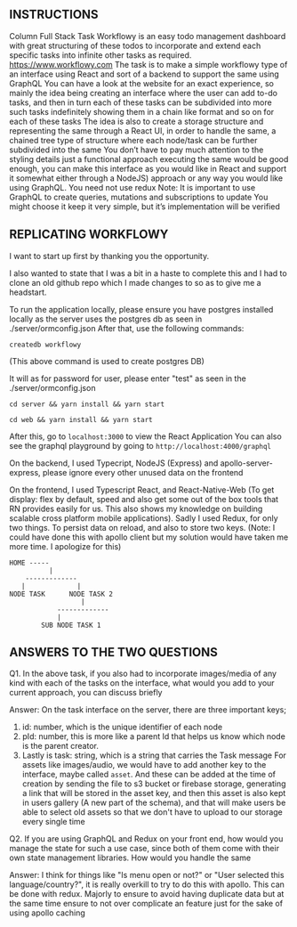 ## INSTRUCTIONS

Column Full Stack Task
Workflowy is an easy todo management dashboard with great
structuring of these todos to incorporate and extend each specific
tasks into infinite other tasks as required.
https://www.workflowy.com
The task is to make a simple workflowy type of an interface using
React and sort of a backend to support the same using GraphQL
You can have a look at the website for an exact experience, so
mainly the idea being creating an interface where the user can add
to-do tasks, and then in turn each of these tasks can be subdivided
into more such tasks indefinitely showing them in a chain like
format and so on for each of these tasks
The idea is also to create a storage structure and representing the
same through a React UI, in order to handle the same, a chained tree
type of structure where each node/task can be further subdivided
into the same
You don’t have to pay much attention to the styling details just a
functional approach executing the same would be good enough, you can
make this interface as you would like in React and support it
somewhat either through a NodeJS) approach or any way you would like
using GraphQL.
You need not use redux
Note: It is important to use GraphQL to create queries, mutations
and subscriptions to update
You might choose it keep it very simple, but it’s implementation
will be verified

## REPLICATING WORKFLOWY

I want to start up first by thanking you the opportunity.

I also wanted to state that I was a bit in a haste to complete this and I had to clone an old github repo which I made changes to so as to give me a headstart.

To run the application locally, please ensure you have postgres installed locally as the server uses the postgres db as seen in ./server/ormconfig.json
After that, use the following commands:

```createdb workflowy``` 

(This above command is used to create postgres DB)

It will as for password for user, please enter "test" as seen in the ./server/ormconfig.json

```cd server && yarn install && yarn start```

```cd web && yarn install && yarn start```

After this, go to ```localhost:3000``` to view the React Application
You can also see the graphql playground by going to ```http://localhost:4000/graphql```

On the backend, I used Typecript, NodeJS (Express) and apollo-server-express, please ignore every other unused data on the frontend

On the frontend, I used Typescript React, and React-Native-Web (To get display: flex by default, speed and also get some out of the box tools that RN provides easily for us. This also shows my knowledge on building scalable cross platform mobile applications). Sadly I used Redux, for only two things. To persist data on reload, and also to store two keys. (Note: I could have done this with apollo client but my solution would have taken me more time. I apologize for this)

```
HOME -----
          |
    -------------
   |             |
NODE TASK      NODE TASK 2 
                  |
            -------------
            |            
        SUB NODE TASK 1

```


## ANSWERS TO THE TWO QUESTIONS
Q1. In the above task, if you also had to incorporate images/media
of any kind with each of the tasks on the interface, what would you
add to your current approach, you can discuss briefly

Answer: On the task interface on the server, there are three important keys;
1. id: number, which is the unique identifier of each node
2. pId: number, this is more like a parent Id that helps us know which node is the parent creator.
3. Lastly is task: string, which is a string that carries the Task message
For assets like images/audio, we would have to add another key to the interface, maybe called ```asset```. And these can be added at the time of creation by sending the file to s3 bucket or firebase storage, generating a link that will be stored in the asset key, and then this asset is also kept in users gallery (A new part of the schema), and that will make users be able to select old assets so that we don't have to upload to our storage every single time

Q2. If you are using GraphQL and Redux on your front end, how would
you manage the state for such a use case, since both of them come
with their own state management libraries. How would you handle the
same

Answer: 
I think for things like "Is menu open or not?" or "User selected this language/country?", it is really overkill to try to do this with apollo. This can be done with redux.
Majorly to ensure to avoid having duplicate data but at the same time ensure to not over complicate an feature just for the sake of using apollo caching
